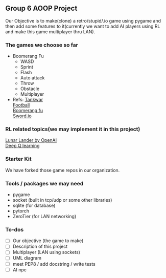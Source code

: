 ## Group 6 AOOP Project
Our Objective is to make(clone) a retro/stupid/.io game using pygame and then add some features to it(currently we want to add AI players using RL and make this game multiplayer thru LAN).  

### The games we choose so far
- Boomerang Fu
    - WASD
    - Sprint
    - Flash
    - Auto attack
    - Throw
    - Obstacle
    - Multiplayer
- Refs:
[Tankwar](https://github.com/CharlesPikachu/Games/tree/master/cpgames/core/games/tankwar)  
[Football](https://github.com/CharlesPikachu/Games/tree/master/cpgames/core/games/bloodfootball)  
[Boomerang fu](https://www.youtube.com/watch?v=2xfgPGCdCBU)  
[Sword.io](https://github.com/codergautam/swordbattle.io?fbclid=IwAR2vRRDuaRNHPJH2v7DM0Br9vzpAZkwViEduoDyABFNB_KqFbyrg_kKRujM)  

### RL related topics(we may implement it in this project)
[Lunar Lander by OpenAI](https://medium.com/no-sliver-bullet/%E5%BC%B7%E5%8C%96%E5%AD%B8%E7%BF%92-reinforcement-learning-lunar-lander-v2-1291d48b71c3)  
[Deep Q learning](https://medium.com/pyladies-taiwan/reinforcement-learning-%E9%80%B2%E9%9A%8E%E7%AF%87-deep-q-learning-26b10935a745)

### Starter Kit 
We have forked those game repos in our organization.  

### Tools / packages we may need
- pygame
- socket (built in tcp/udp or some other libraries)
- sqlite (for database)
- pytorch
- ZeroTier (for LAN networking)

### To-dos
- [ ] Our objective (the game to make)
- [ ] Description of this project
- [ ] Multiplayer (LAN using sockets)
- [ ] UML diagram
- [ ] meet PEP8 / add docstring / write tests 
- [ ] AI npc
